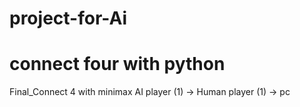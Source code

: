 # project-for-Ai
# connect four with python 
Final_Connect 4 with minimax AI
player (1) -> Human 
player (1) -> pc
